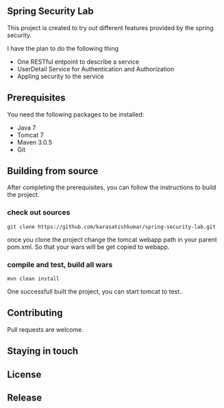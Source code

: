 ## Spring Security Lab
This project is created to try out different features provided by the spring security. 

I have the plan to do the following thing

* One RESTful entpoint to describe a service
* UserDetail Service for Authentication and Authorization
* Appling security to the service

## Prerequisites
You need the following packages to be installed:
* Java 7
* Tomcat 7
* Maven 3.0.5
* Git

## Building from source
After completing the prerequisites, you can follow the instructions to build the project.

### check out sources

	git clone https://github.com/karasatishkumar/spring-security-lab.git

once you clone the project change the tomcat webapp path in your parent pom.xml. So that your wars will be get copied to webapp.	

### compile and test, build all wars

	mvn clean install

One successfull built the project, you can start tomcat to test..

## Contributing
Pull requests are welcome.

## Staying in touch

## License

## Release

